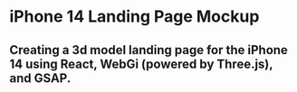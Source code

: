 # iPhone 14 Landing Page Mockup

## Creating a 3d model landing page for the iPhone 14 using React, WebGi (powered by Three.js), and GSAP.